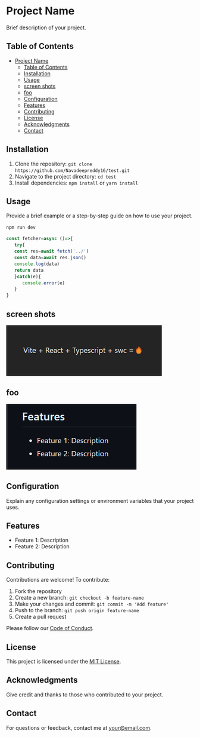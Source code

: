 # Project Name

Brief description of your project.

## Table of Contents

- [Project Name](#project-name)
  - [Table of Contents](#table-of-contents)
  - [Installation](#installation)
  - [Usage](#usage)
  - [screen shots](#screen-shots)
  - [foo](#foo)
  - [Configuration](#configuration)
  - [Features](#features)
  - [Contributing](#contributing)
  - [License](#license)
  - [Acknowledgments](#acknowledgments)
  - [Contact](#contact)

## Installation

1. Clone the repository: `git clone https://github.com/Navadeepreddy16/test.git`
2. Navigate to the project directory: `cd test`
3. Install dependencies: `npm install` or `yarn install`

## Usage

Provide a brief example or a step-by-step guide on how to use your project.

```
npm run dev
```

```javascript
const fetcher=async ()=>{
   try{
   const res=await fetch('../')
   const data=await res.json()
   console.log(data)
   return data
   }catch(e){
      console.error(e)
   }
}

```


## screen shots
![here is the screen shot of the output ](./public/my-screenshot.png)

## foo
![will i see ](src/assets/foo4.png)

## Configuration

Explain any configuration settings or environment variables that your project uses.

## Features

- Feature 1: Description
- Feature 2: Description

## Contributing

Contributions are welcome! To contribute:
1. Fork the repository
2. Create a new branch: `git checkout -b feature-name`
3. Make your changes and commit: `git commit -m 'Add feature'`
4. Push to the branch: `git push origin feature-name`
5. Create a pull request

Please follow our [Code of Conduct](CODE_OF_CONDUCT.md).

## License

This project is licensed under the [MIT License](LICENSE).

## Acknowledgments

Give credit and thanks to those who contributed to your project.

## Contact

For questions or feedback, contact me at your@email.com.
